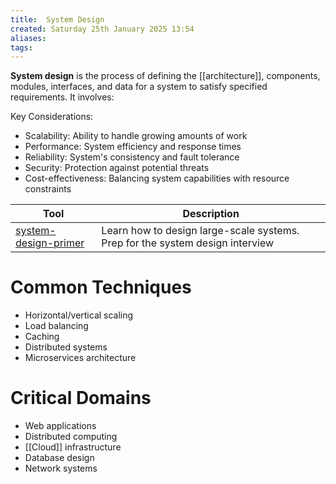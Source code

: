 ```yaml
---
title:  System Design
created: Saturday 25th January 2025 13:54
aliases: 
tags: 
---
```

**System design** is the process of defining the [[architecture]], components, modules, interfaces, and data for a system to satisfy specified requirements. It involves:

Key Considerations:

- Scalability: Ability to handle growing amounts of work
- Performance: System efficiency and response times
- Reliability: System's consistency and fault tolerance
- Security: Protection against potential threats
- Cost-effectiveness: Balancing system capabilities with resource constraints

| Tool                                                              | Description                                                                   |
| ----------------------------------------------------------------- | ----------------------------------------------------------------------------- |
| [system-design-primer](<[Archi](https://www.archimatetool.com/)>) | Learn how to design large-scale systems. Prep for the system design interview |
# Common Techniques

- Horizontal/vertical scaling
- Load balancing
- Caching
- Distributed systems
- Microservices architecture

# Critical Domains

- Web applications
- Distributed computing
- [[Cloud]] infrastructure
- Database design
- Network systems
